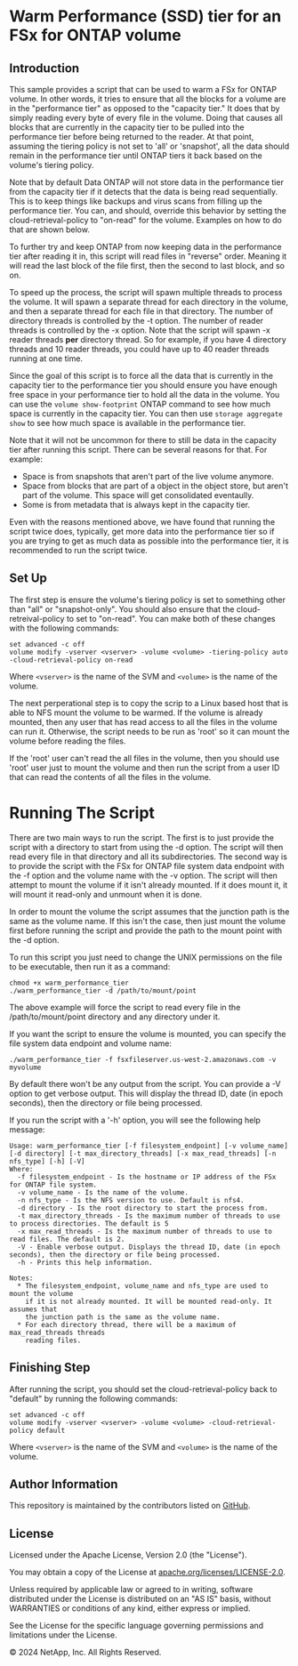 # Warm Performance (SSD) tier for an FSx for ONTAP volume

## Introduction
This sample provides a script that can be used to warm a FSx for ONTAP
volume. In other words, it tries to ensure that all the blocks for a volume are in
the "performance tier" as opposed to the "capacity tier." It does that by
simply reading every byte of every file in the volume. Doing that
causes all blocks that are currently in the capacity tier to be pulled
into the performance tier before being returned to the reader. At that point,
assuming the tiering policy is not set to 'all' or 'snapshot', all the data should remain
in the performance tier until ONTAP tiers it back based on the volume's
tiering policy.

Note that by default Data ONTAP will not store data in the performance
tier from the capacity tier if it detects that the data is being read sequentially.
This is to keep things like backups and virus scans from filling up the performance tier.
You can, and should, override this behavior by setting
the cloud-retrieval-policy to "on-read" for the volume. Examples on
how to do that are shown below.

To further try and keep ONTAP from now keeping data in the performance tier
after reading it in, this script will
read files in "reverse" order. Meaning it will read the last block of
the file first, then the second to last block, and so on. 

To speed up the process, the script will spawn multiple threads to process
the volume. It will spawn a separate thread for each directory
in the volume, and then a separate thread for each file in that directory.
The number of directory threads is controlled by the -t option. The number
of reader threads is controlled by the -x option. Note that the script
will spawn -x reader threads **per** directory thread. So for example, if you have 4
directory threads and 10 reader threads, you could have up to 40 reader
threads running at one time.

Since the goal of this script is to force all the data that is currently
in the capacity tier to the performance tier you should ensure you have
enough free space in your performance tier to hold all the data in the volume.
You can use the `volume show-footprint` ONTAP command to see how much space
is currently in the capacity tier. You can then use `storage aggregate show`
to see how much space is available in the performance tier.

Note that it will not be uncommon for there to still be data in the
capacity tier after running this script. There can be several reasons
for that. For example:

* Space is from snapshots that aren't part of the live volume anymore.
* Space from blocks that are part of a object in the object store, but aren't
part of the volume. This space will get consolidated eventaully.
* Some is from metadata that is always kept in the capacity tier.

Even with the reasons mentioned above, we have found that running the
script twice does, typically, get more data into the performance tier so
if you are trying to get as much data as possible into the performance tier,
it is recommended to run the script twice.

## Set Up
The first step is ensure the volume's tiering policy is set
to something other than "all" or "snapshot-only". You should also ensure
that the cloud-retreival-policy to set to "on-read". You can make
both of these changes with the following commands:
```
set advanced -c off
volume modify -vserver <vserver> -volume <volume> -tiering-policy auto -cloud-retrieval-policy on-read
```
Where `<vserver>` is the name of the SVM and `<volume>` is the name of the volume.

The next perperational step is to copy the scrip to a Linux based host that is able to NFS
mount the volume to be warmed. If the volume is already mounted, then
any user that has read access to all the files in the volume can run it.
Otherwise, the script needs to be run as 'root' so it can mount the
volume before reading the files.

If the 'root' user can't read the all files in the volume, then you should use 'root' user just
to mount the volume and then run the script from a user ID that can read the contents
of all the files in the volume. 

# Running The Script
There are two main ways to run the script. The first is to just provide
the script with a directory to start from using the -d option. The script will then read
every file in that directory and all its subdirectories. The second way
is to provide the script with the FSx for ONTAP file system data endpoint with the -f option
and the volume name with the -v option. The script will then attempt to mount the volume
if it isn't already mounted. If it does mount it, it will mount it read-only
and unmount when it is done.

In order to mount the volume the script assumes that the junction path is the same
as the volume name. If this isn't the case, then just mount the volume first
before running the script and provide the path to the mount point
with the -d option.

To run this script you just need to change the UNIX permissions on
the file to be executable, then run it as a command:
```
chmod +x warm_performance_tier
./warm_performance_tier -d /path/to/mount/point
```
The above example will force the script to read every file in the /path/to/mount/point
directory and any directory under it.

If you want the script to ensure the volume is mounted, you can specify
the file system data endpoint and volume name:
```
./warm_performance_tier -f fsxfileserver.us-west-2.amazonaws.com -v myvolume
```
By default there won't be any output from the script. You can provide a -V option to
get verbose output. This will display the thread ID, date (in epoch seconds), then the
directory or file being processed.

If you run the script with a '-h' option, you will see the following help message:
```
Usage: warm_performance_tier [-f filesystem_endpoint] [-v volume_name] [-d directory] [-t max_directory_threads] [-x max_read_threads] [-n nfs_type] [-h] [-V]
Where:
  -f filesystem_endpoint - Is the hostname or IP address of the FSx for ONTAP file system.
  -v volume_name - Is the name of the volume.
  -n nfs_type - Is the NFS version to use. Default is nfs4.
  -d directory - Is the root directory to start the process from.
  -t max_directory_threads - Is the maximum number of threads to use to process directories. The default is 5
  -x max_read_threads - Is the maximum number of threads to use to read files. The default is 2.
  -V - Enable verbose output. Displays the thread ID, date (in epoch seconds), then the directory or file being processed.
  -h - Prints this help information.

Notes:
  * The filesystem_endpoint, volume_name and nfs_type are used to mount the volume
    if it is not already mounted. It will be mounted read-only. It assumes that
    the junction path is the same as the volume name.
  * For each directory thread, there will be a maximum of max_read_threads threads
    reading files.
```

## Finishing Step
After running the script, you should set the cloud-retrieval-policy back to "default" by running
the following commands:
```
set advanced -c off
volume modify -vserver <vserver> -volume <volume> -cloud-retrieval-policy default
```
Where `<vserver>` is the name of the SVM and `<volume>` is the name of the volume.

## Author Information

This repository is maintained by the contributors listed on [GitHub](https://github.com/NetApp/FSx-ONTAP-samples-scripts/graphs/contributors).

## License

Licensed under the Apache License, Version 2.0 (the "License").

You may obtain a copy of the License at [apache.org/licenses/LICENSE-2.0](http://www.apache.org/licenses/LICENSE-2.0).

Unless required by applicable law or agreed to in writing, software distributed under the License is distributed on an "AS IS" basis, without WARRANTIES or conditions of any kind, either express or implied.

See the License for the specific language governing permissions and limitations under the License.

© 2024 NetApp, Inc. All Rights Reserved.
